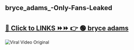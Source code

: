 
 ## bryce_adams_-Only-Fans-Leaked

# <h2><a href="https://clipsfans.com/bryce_adams_&ref=git">🔗 Click to LINKS ⏩⏩ 👉 🟢 bryce adams  </a></h2>

<a href="https://clipsfans.com/bryce_adams_&ref=git" rel="nofollow" data-target="animated-image.originalLink"><img src="https://i.ibb.co.com/xMMVF88/686577567.gif" alt="Viral Video Original" style="max-width: 100%; display: inline-block;" data-target="animated-image.originalImage"></a>
